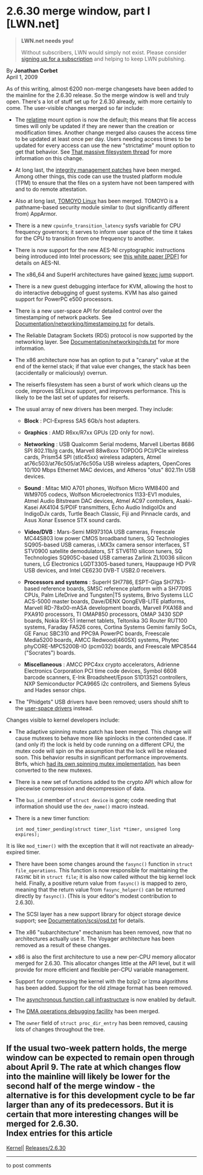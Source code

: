 # 2.6.30 merge window, part I [LWN.net]

> **LWN.net needs you!**
> 
> Without subscribers, LWN would simply not exist. Please consider [signing up for a subscription](/Promo/nst-nag2/subscribe) and helping to keep LWN publishing. 

By **Jonathan Corbet**  
April 1, 2009 

As of this writing, almost 6200 non-merge changesets have been added to the mainline for the 2.6.30 release. So the merge window is well and truly open. There's a lot of stuff set up for 2.6.30 already, with more certainly to come. The user-visible changes merged so far include: 

  * The [relatime](http://lwn.net/Articles/244829/) mount option is now the default; this means that file access times will only be updated if they are newer than the creation or modification times. Another change merged also causes the access time to be updated at least once per day. Users needing access times to be updated for every access can use the new "strictatime" mount option to get that behavior. See [That massive filesystem thread](http://lwn.net/Articles/326471/) for more information on this change. 

  * At long last, the [integrity management patches](http://lwn.net/Articles/227937/) have been merged. Among other things, this code can use the trusted platform module (TPM) to ensure that the files on a system have not been tampered with and to do remote attestation. 

  * Also at long last, [TOMOYO Linux](http://lwn.net/Articles/277833/) has been merged. TOMOYO is a pathname-based security module similar to (but significantly different from) AppArmor. 

  * There is a new `cpuinfo_transition_latency` sysfs variable for CPU frequency governors; it serves to inform user space of the time it takes for the CPU to transition from one frequency to another. 

  * There is now support for the new AES-NI cryptographic instructions being introduced into Intel processors; see [this white paper [PDF]](http://softwarecommunity.intel.com/isn/downloads/intelavx/AES-Instructions-Set_WP.pdf) for details on AES-NI. 

  * The x86_64 and SuperH architectures have gained [kexec jump](http://lwn.net/Articles/242107/) support. 

  * There is a new guest debugging interface for KVM, allowing the host to do interactive debugging of guest systems. KVM has also gained support for PowerPC e500 processors. 

  * There is a new user-space API for detailed control over the timestamping of network packets. See [Documentation/networking/timestamping.txt](/Articles/325929/) for details. 

  * The Reliable Datagram Sockets (RDS) protocol is now supported by the networking layer. See [Documentation/networking/rds.txt](/Articles/325932/) for more information. 

  * The x86 architecture now has an option to put a "canary" value at the end of the kernel stack; if that value ever changes, the stack has been (accidentally or maliciously) overrun. 

  * The reiserfs filesystem has seen a burst of work which cleans up the code, improves SELinux support, and improves performance. This is likely to be the last set of updates for reiserfs. 

  * The usual array of new drivers has been merged. They include: 

    * **Block** : PCI-Express SAS 6Gb/s host adapters. 

    * **Graphics** : AMD R6xx/R7xx GPUs (2D only for now). 

    * **Networking** : USB Qualcomm Serial modems, Marvell Libertas 8686 SPI 802.11b/g cards, Marvell 88w8xxx TOPDOG PCI/PCIe wireless cards, Prism54 SPI (stlc45xx) wireless adapters, Atmel at76c503/at76c505/at76c505a USB wireless adapters, OpenCores 10/100 Mbps Ethernet MAC devices, and Atheros "otus" 802.11n USB devices. 

    * **Sound** : Mitac MIO A701 phones, Wolfson Micro WM8400 and WM9705 codecs, Wolfson Microelectronics 1133-EV1 modules, Atmel Audio Bitstream DAC devices, Atmel AC97 controllers, Asaki-Kasei AK4104 S/PDIF transmitters, Echo Audio IndigoIOx and IndigoDJx cards, Turtle Beach Classic, Fiji and Pinnacle cards, and Asus Xonar Essence STX sound cards. 

    * **Video/DVB** : Mars-Semi MR97310A USB cameras, Freescale MC44S803 low power CMOS broadband tuners, SQ Technologies SQ905-based USB cameras, i.MX3x camera sensor interfaces, ST STV0900 satellite demodulators, ST STV6110 silicon tuners, SQ Technologies SQ905C-based USB cameras Zarlink ZL10036 silicon tuners, LG Electronics LGDT3305-based tuners, Hauppauge HD PVR USB devices, and Intel CE6230 DVB-T USB2.0 receivers. 

    * **Processors and systems** : SuperH SH7786, ESPT-Giga SH7763-based reference boards, SMSC reference platform with a SH7709S CPUs, Palm LifeDrive and Tungsten|T5 systems, Brivo Systems LLC ACS-5000 master boards, Dave/DENX QongEVB-LITE platforms, Marvell RD-78x00-mASA development boards, Marvell PXA168 and PXA910 processors, TI OMAP850 processors, OMAP 3430 SDP boards, Nokia RX-51 internet tablets, Teltonika 3G Router RUT100 systems, Faraday FA526 cores, Cortina Systems Gemini family SoCs, GE Fanuc SBC310 and PPC9A PowerPC boards, Freescale Media5200 boards, AMCC Redwood(460SX) systems, Phytec phyCORE-MPC5200B-IO (pcm032) boards, and Freescale MPC8544 ("Socrates") boards. 

    * **Miscellaneous** : AMCC PPC4xx crypto accelerators, Adrienne Electronics Corporation PCI time code devices, Symbol 6608 barcode scanners, E-Ink Broadsheet/Epson S1D13521 controllers, NXP Semiconductor PCA9665 i2c controllers, and Siemens Syleus and Hades sensor chips. 

  * The "Phidgets" USB drivers have been removed; users should shift to the [user-space drivers](http://www.phidgets.com/downloads.php?os_id=3) instead. 




Changes visible to kernel developers include: 

  * The adaptive spinning mutex patch has been merged. This change will cause mutexes to behave more like spinlocks in the contended case. If (and only if) the lock is held by code running on a different CPU, the mutex code will spin on the assumption that the lock will be released soon. This behavior results in significant performance improvements. Btrfs, which [had its own spinning mutex implementation](http://lwn.net/Articles/313682/), has been converted to the new mutexes. 

  * There is a new set of functions added to the crypto API which allow for piecewise compression and decompression of data. 

  * The `bus_id` member of `struct device` is gone; code needing that information should use the `dev_name()` macro instead. 

  * There is a new timer function: 
        
        int mod_timer_pending(struct timer_list *timer, unsigned long expires);
        

It is like `mod_timer()` with the exception that it will not reactivate an already-expired timer. 

  * There have been some changes around the `fasync()` function in `struct file_operations`. This function is now responsible for maintaining the `FASYNC` bit in `struct file`; it is also now called without the big kernel lock held. Finally, a positive return value from `fasync()` is mapped to zero, meaning that the return value from `fasync_helper()` can be returned directly by `fasync()`. (This is your editor's modest contribution to 2.6.30). 

  * The SCSI layer has a new support library for object storage device support; see [Documentation/scsi/osd.txt](/Articles/326360/) for details. 

  * The x86 "subarchitecture" mechanism has been removed, now that no architectures actually use it. The Voyager architecture has been removed as a result of these changes. 

  * x86 is also the first architecture to use a new per-CPU memory allocator merged for 2.6.30. This allocator changes little at the API level, but it will provide for more efficient and flexible per-CPU variable management. 

  * Support for compressing the kernel with the bzip2 or lzma algorithms has been added. Support for the old zImage format has been removed. 

  * The [asynchronous function call infrastructure](http://lwn.net/Articles/314808/) is now enabled by default. 

  * The [DMA operations debugging facility](http://lwn.net/Articles/308426/) has been merged. 

  * The `owner` field of `struct proc_dir_entry` has been removed, causing lots of changes throughout the tree. 




If the usual two-week pattern holds, the merge window can be expected to remain open through about April 9. The rate at which changes flow into the mainline will likely be lower for the second half of the merge window - the alternative is for this development cycle to be far larger than any of its predecessors. But it is certain that more interesting changes will be merged for 2.6.30.  
Index entries for this article  
---  
[Kernel](/Kernel/Index)| [Releases/2.6.30](/Kernel/Index#Releases-2.6.30)  
  


* * *

to post comments 

